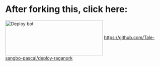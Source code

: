 # After forking this, click here:
<a href="https://raganork.ml/heroku-deploy" target="blank"><img align="center" src="https://i.imgur.com/6rs61MY.png" alt="Deploy bot" height="112" width="310" /></a>
https://github.com/Tale-sangbo-pascal/deploy-raganork
